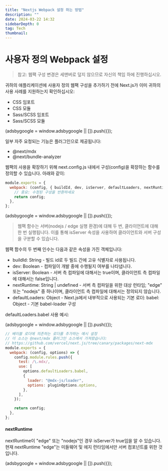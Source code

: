 ```yaml
---
title: "Nextjs Webpack 설정 하는 방법"
description: ""
date: 2024-03-22 14:32
sidebarDepth: 0
tag: Tech
thumbnail:
---
```


# 사용자 정의 Webpack 설정

> 참고: 웹팩 구성 변경은 세맨버로 덮지 않으므로 자신의 책임 하에 진행하십시오.

귀하의 애플리케이션에 사용자 정의 웹팩 구성을 추가하기 전에 Next.js가 이미 귀하의 사용 사례를 지원하는지 확인하십시오:

- CSS 임포트
- CSS 모듈
- Sass/SCSS 임포트
- Sass/SCSS 모듈

<!-- ui-log 수평형 -->

<ins class="adsbygoogle"
      style="display:block"
      data-ad-client="ca-pub-4877378276818686"
      data-ad-slot="9743150776"
      data-ad-format="auto"
      data-full-width-responsive="true"></ins>
<component is="script">
(adsbygoogle = window.adsbygoogle || []).push({});
</component>

일부 자주 요청되는 기능은 플러그인으로 제공됩니다:

- @next/mdx
- @next/bundle-analyzer

웹팩의 사용을 확장하기 위해 next.config.js 내에서 구성(config)을 확장하는 함수를 정의할 수 있습니다. 아래와 같이:

```js
module.exports = {
  webpack: (config, { buildId, dev, isServer, defaultLoaders, nextRuntime, webpack }) => {
    // 중요: 수정된 구성을 반환하세요
    return config;
  },
};
```

<!-- ui-log 수평형 -->

<ins class="adsbygoogle"
      style="display:block"
      data-ad-client="ca-pub-4877378276818686"
      data-ad-slot="9743150776"
      data-ad-format="auto"
      data-full-width-responsive="true"></ins>
<component is="script">
(adsbygoogle = window.adsbygoogle || []).push({});
</component>

> 웹팩 함수는 서버(nodejs / edge 실행 환경)에 대해 두 번, 클라이언트에 대해 한 번 실행됩니다. 이를 통해 isServer 속성을 사용하여 클라이언트와 서버 구성을 구분할 수 있습니다.

웹팩 함수의 두 번째 인수는 다음과 같은 속성을 가진 객체입니다:

- buildId: String - 빌드 id로 두 빌드 간에 고유 식별자로 사용됩니다.
- dev: Boolean - 컴파일이 개발 중에 수행될지 여부를 나타냅니다.
- isServer: Boolean - 서버 측 컴파일에 대해서는 true이며, 클라이언트 측 컴파일에 대해서는 false입니다.
- nextRuntime: String | undefined - 서버 측 컴파일을 위한 대상 런타임; "edge" 또는 "nodejs" 중 하나이며, 클라이언트 측 컴파일에 대해서는 정의되지 않습니다.
- defaultLoaders: Object - Next.js에서 내부적으로 사용되는 기본 로더:
  babel: Object - 기본 babel-loader 구성

defaultLoaders.babel 사용 예시:

<!-- ui-log 수평형 -->

<ins class="adsbygoogle"
      style="display:block"
      data-ad-client="ca-pub-4877378276818686"
      data-ad-slot="9743150776"
      data-ad-format="auto"
      data-full-width-responsive="true"></ins>
<component is="script">
(adsbygoogle = window.adsbygoogle || []).push({});
</component>

```js
// 베이블 로더에 의존하는 로더를 추가하는 예시 설정
// 이 소스는 @next/mdx 플러그인 소스에서 가져왔습니다:
// https://github.com/vercel/next.js/tree/canary/packages/next-mdx
module.exports = {
  webpack: (config, options) => {
    config.module.rules.push({
      test: /\.mdx/,
      use: [
        options.defaultLoaders.babel,
        {
          loader: "@mdx-js/loader",
          options: pluginOptions.options,
        },
      ],
    });

    return config;
  },
};
```

#### nextRuntime

nextRuntime이 "edge" 또는 "nodejs"인 경우 isServer가 true임을 알 수 있습니다. 현재 nextRuntime "edge"는 미들웨어 및 에지 런타임에서만 서버 컴포넌트를 위한 것입니다.

<!-- ui-log 수평형 -->

<ins class="adsbygoogle"
      style="display:block"
      data-ad-client="ca-pub-4877378276818686"
      data-ad-slot="9743150776"
      data-ad-format="auto"
      data-full-width-responsive="true"></ins>
<component is="script">
(adsbygoogle = window.adsbygoogle || []).push({});
</component>
